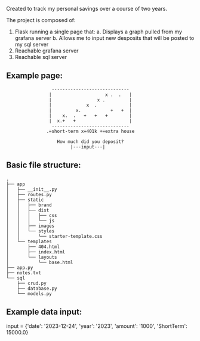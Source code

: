 Created to track my personal savings over a course of two years.

The project is composed of:

1. Flask running a single page that:
   a. Displays a graph pulled from my grafana server
   b. Allows me to input new desposits that will be posted to my sql server
2. Reachable grafana server
3. Reachable sql server

Example page:
-------------------------------------------------------------------------


                     -----------------------------
                    |                    x .  .   |
                    |                 x .         |
                    |             x  .            |
                    |         x.           +   +  |
                    |    x.  .   +   +   +        |
                    |  x.+   +                    |
                     -----------------------------
                   .=short-term x=401k +=extra house

                       How much did you deposit?
                            |---input---|



Basic file structure:
-------------------------------------------------------------------------
```
.
├── app
│   ├── __init__.py
│   ├── routes.py
│   ├── static
│   │   ├── brand
│   │   ├── dist
│   │   │   ├── css
│   │   │   └── js
│   │   ├── images
│   │   └── styles
│   │       └── starter-template.css
│   └── templates
│       ├── 404.html
│       ├── index.html
│       └── layouts
│           └── base.html
├── app.py
├── notes.txt
└── sql
    ├── crud.py
    ├── database.py
    └── models.py
```

Example data input:
-------------------------------------------------------------------------
input = {'date': '2023-12-24', 'year': '2023', 'amount': '1000', 'ShortTerm': 15000.0}
